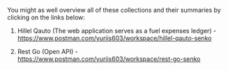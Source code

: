 You might as well overview all of these collections and their summaries by clicking on the links below:

1. Hillel Qauto (The web application serves as a fuel expenses ledger) - 
https://www.postman.com/yuriis603/workspace/hillel-qauto-senko

2. Rest Go (Open API) - 
https://www.postman.com/yuriis603/workspace/rest-go-senko